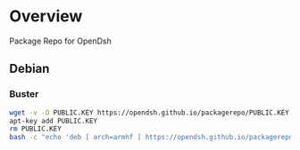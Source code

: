 # Overview

Package Repo for OpenDsh

## Debian

### Buster

```bash
wget -v -O PUBLIC.KEY https://opendsh.github.io/packagerepo/PUBLIC.KEY 
apt-key add PUBLIC.KEY
rm PUBLIC.KEY 
bash -c "echo 'deb [ arch=armhf ] https://opendsh.github.io/packagerepo/apt/debian buster main' > /etc/apt/sources.list.d/opendsh.list"

```